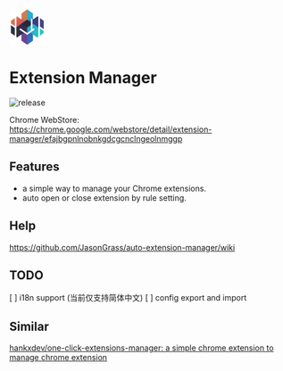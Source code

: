 <img src="src/assets/img/icon-128.png" width="64"/>

# Extension Manager

![release](https://img.shields.io/github/v/release/JasonGrass/auto-extension-manager)

Chrome WebStore:  
<https://chrome.google.com/webstore/detail/extension-manager/efajbgpnlnobnkgdcgcnclngeolnmggp>

## Features

- a simple way to manage your Chrome extensions.
- auto open or close extension by rule setting.

## Help

<https://github.com/JasonGrass/auto-extension-manager/wiki>

## TODO

[ ] i18n support (当前仅支持简体中文)
[ ] config export and import

## Similar

[hankxdev/one-click-extensions-manager: a simple chrome extension to manage chrome extension](https://github.com/hankxdev/one-click-extensions-manager )
